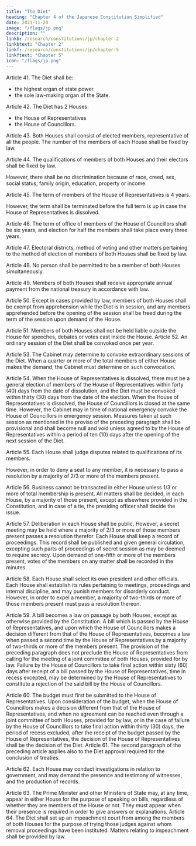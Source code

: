 ```yaml
---
title: "The Diet"
heading: "Chapter 4 of the Japanese Constitution Simplified"
date: 2021-11-20
image: "/flags/jp.png"
description: ""
linkb: /research/constitutions/jp/chapter-2
linkbtext: "Chapter 2"
linkf: /research/constitutions/jp/chapter-5
linkftext: "Chapter 5"
icon: "/flags/jp.png"
---
```



Article 41. The Diet shall be:
- the highest organ of state power
- the sole law-making organ of the State. 

Article 42. The Diet has 2 Houses:
- the House of Representatives
- the House of Councillors. 

Article 43. Both Houses shall consist of elected members, representative of all the people. The number of the members of each House shall be fixed by law. 

Article 44. The qualifications of members of both Houses and their electors shall be fixed by law.

However, there shall be no discrimination because of race, creed, sex, social status, family origin, education, property or income. 

Article 45. The term of members of the House of Representatives is 4 years. 

However, the term shall be terminated before the full term is up in case the House of Representatives is dissolved. 

Article 46. The term of office of members of the House of Councillors shall be six years, and election for half the members shall take place every three years. 

Article 47. Electoral districts, method of voting and other matters pertaining to the method of election of members of both Houses shall be fixed by law. 

Article 48. No person shall be permitted to be a member of both Houses simultaneously. 

Article 49. Members of both Houses shall receive appropriate annual payment from the national treasury in accordance with law. 

Article 50. Except in cases provided by law, members of both Houses shall be exempt from apprehension while the Diet is in session, and any members apprehended before the opening of the session shall be freed during the term of the session upon demand of the House. 

Article 51. Members of both Houses shall not be held liable outside the House for speeches, debates or votes cast inside the House. Article 52. An ordinary session of the Diet shall be convoked once per year. 

Article 53. The Cabinet may determine to convoke extraordinary sessions of the Diet. When a quarter or more of the total members of either House makes the demand, the Cabinet must determine on such convocation.

Article 54. When the House of Representatives is dissolved, there must be a general election of members of the House of Representatives within forty (40) days from the date of dissolution, and the Diet must be convoked within thirty (30) days from the date of the election. When the House of Representatives is dissolved, the House of Councillors is closed at the same time. However, the Cabinet may in time of national emergency convoke the House of Councillors in emergency session. Measures taken at such session as mentioned in the proviso of the preceding paragraph shall be provisional and shall become null and void unless agreed to by the House of Representatives within a period of ten (10) days after the opening of the next session of the Diet. 

Article 55. Each House shall judge disputes related to qualifications of its members. 

However, in order to deny a seat to any member, it is necessary to pass a resolution by a majority of 2/3 or more of the members present. 

Article 56. Business cannot be transacted in either House unless 1/3 or more of total membership is present. All matters shall be decided, in each House, by a majority of those present, except as elsewhere provided in the Constitution, and in case of a tie, the presiding officer shall decide the issue. 

Article 57. Deliberation in each House shall be public. However, a secret meeting may be held where a majority of 2/3 or more of those members present passes a resolution therefor. Each House shall keep a record of proceedings. This record shall be published and given general circulation, excepting such parts of proceedings of secret session as may be deemed to require secrecy. Upon demand of one-fifth or more of the members present, votes of the members on any matter shall be recorded in the minutes. 

Article 58. Each House shall select its own president and other officials. Each House shall establish its rules pertaining to meetings, proceedings and internal discipline, and may punish members for disorderly conduct. However, in order to expel a member, a majority of two-thirds or more of those members present must pass a resolution thereon. 

Article 59. A bill becomes a law on passage by both Houses, except as otherwise provided by the Constitution. A bill which is passed by the House of Representatives, and upon which the House of Councillors makes a decision different from that of the House of Representatives, becomes a law when passed a second time by the House of Representatives by a majority of two-thirds or more of the members present. The provision of the preceding paragraph does not preclude the House of Representatives from calling for the meeting of a joint committee of both Houses, provided for by law. Failure by the House of Councillors to take final action within sixty (60) days after receipt of a bill passed by the House of Representatives, time in recess excepted, may be determined by the House of Representatives to constitute a rejection of the said bill by the House of Councillors.

Article 60. The budget must first be submitted to the House of Representatives. Upon consideration of the budget, when the House of Councillors makes a decision different from that of the House of Representatives, and when no agreement can be reached even through a joint committee of both Houses, provided for by law, or in the case of failure by the House of Councillors to take final action within thirty (30) days, the period of recess excluded, after the receipt of the budget passed by the House of Representatives, the decision of the House of Representatives shall be the decision of the Diet. Article 61. The second paragraph of the preceding article applies also to the Diet approval required for the conclusion of treaties.

Article 62. Each House may conduct investigations in relation to government, and may demand the presence and testimony of witnesses, and the production of records. 

Article 63. The Prime Minister and other Ministers of State may, at any time, appear in either House for the purpose of speaking on bills, regardless of whether they are members of the House or not. They must appear when their presence is required in order to give answers or explanations. Article 64. The Diet shall set up an impeachment court from among the members of both Houses for the purpose of trying those judges against whom removal proceedings have been instituted. Matters relating to impeachment shall be provided by law.
